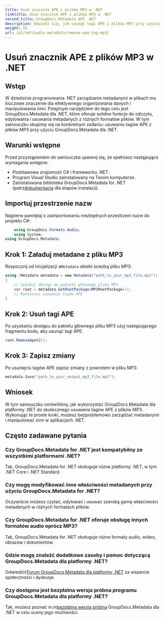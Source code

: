 ```yaml
---
title: Usuń znacznik APE z plików MP3 w .NET
linktitle: Usuń znacznik APE z plików MP3 w .NET
second_title: GroupDocs.Metadata API .NET
description: Dowiedz się, jak usunąć tagi APE z plików MP3 przy użyciu GroupDocs.Metadata dla .NET. Z łatwością zarządzaj metadanymi w aplikacjach .NET.
weight: 15
url: /pl/net/audio-metadata/remove-ape-tag-mp3/
---
```


# Usuń znacznik APE z plików MP3 w .NET

## Wstęp
W dziedzinie programowania .NET zarządzanie metadanymi w plikach ma kluczowe znaczenie dla efektywnego organizowania danych i manipulowania nimi. Potężnym narzędziem do tego celu jest GroupDocs.Metadata dla .NET, które oferuje solidne funkcje do odczytu, edytowania i usuwania metadanych z różnych formatów plików. W tym samouczku skupimy się na konkretnym zadaniu: usuwaniu tagów APE z plików MP3 przy użyciu GroupDocs.Metadata dla .NET. 
## Warunki wstępne
Przed przystąpieniem do samouczka upewnij się, że spełniasz następujące wymagania wstępne:
- Podstawowa znajomość C# i frameworku .NET.
- Program Visual Studio zainstalowany na Twoim komputerze.
-  Zainstalowana biblioteka GroupDocs.Metadata for .NET (patrz[dokumentacja](https://tutorials.groupdocs.com/metadata/net/) dla etapów instalacji).

## Importuj przestrzenie nazw
Najpierw pamiętaj o zaimportowaniu niezbędnych przestrzeni nazw do projektu C#:
```csharp
    using GroupDocs.Formats.Audio;
    using System;
using GroupDocs.Metadata;
```
## Krok 1: Załaduj metadane z pliku MP3
 Rozpocznij od inicjalizacji a`Metadata` obiekt ścieżką pliku MP3:
```csharp
using (Metadata metadata = new Metadata("path_to_your_mp3_file.mp3"))
{
    // Uzyskaj dostęp do pakietu głównego pliku MP3
    var root = metadata.GetRootPackage<MP3RootPackage>();
    // Kontynuuj usuwanie tagów APE
}
```
## Krok 2: Usuń tagi APE
Po uzyskaniu dostępu do pakietu głównego pliku MP3 użyj następującego fragmentu kodu, aby usunąć tagi APE:
```csharp
root.RemoveApeV2();
```
## Krok 3: Zapisz zmiany
Po usunięciu tagów APE zapisz zmiany z powrotem w pliku MP3:
```csharp
metadata.Save("path_to_your_output_mp3_file.mp3");
```

## Wniosek
W tym samouczku omówiliśmy, jak wykorzystać GroupDocs.Metadata dla platformy .NET do skutecznego usuwania tagów APE z plików MP3. Wykonując te proste kroki, możesz bezproblemowo zarządzać metadanymi i manipulować nimi w aplikacjach .NET.

## Często zadawane pytania
### Czy GroupDocs.Metadata for .NET jest kompatybilny ze wszystkimi platformami .NET?
Tak, GroupDocs.Metadata for .NET obsługuje różne platformy .NET, w tym .NET Core i .NET Standard.
### Czy mogę modyfikować inne właściwości metadanych przy użyciu GroupDocs.Metadata for .NET?
Oczywiście możesz czytać, edytować i usuwać szeroką gamę właściwości metadanych w różnych formatach plików.
### Czy GroupDocs.Metadata for .NET oferuje obsługę innych formatów audio oprócz MP3?
Tak, GroupDocs.Metadata for .NET obsługuje różne formaty audio, wideo, obrazów i dokumentów.
### Gdzie mogę znaleźć dodatkowe zasoby i pomoc dotyczącą GroupDocs.Metadata dla platformy .NET?
 Odwiedzić[Forum GroupDocs.Metadata dla platformy .NET](https://forum.groupdocs.com/c/metadata/14) za wsparcie społeczności i dyskusje.
### Czy dostępna jest bezpłatna wersja próbna programu GroupDocs.Metadata dla platformy .NET?
 Tak, możesz poznać m.in[bezpłatna wersja próbna](https://releases.groupdocs.com/) GroupDocs.Metadata dla .NET w celu oceny jego możliwości.